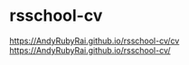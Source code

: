 # rsschool-cv
https://AndyRubyRai.github.io/rsschool-cv/cv
https://AndyRubyRai.github.io/rsschool-cv/
